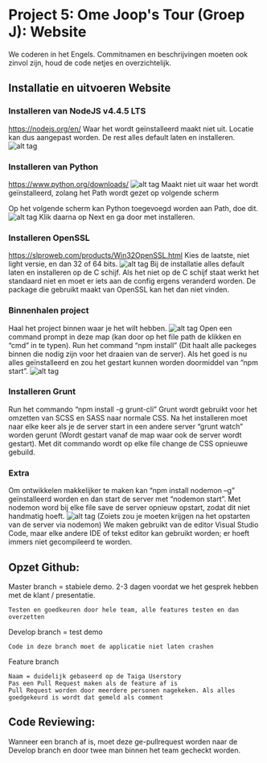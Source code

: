 # Project 5: Ome Joop's Tour (Groep J): Website

We coderen in het Engels. Commitnamen en beschrijvingen moeten ook zinvol zijn, houd de code netjes en overzichtelijk.

## Installatie en uitvoeren Website

### Installeren van NodeJS v4.4.5 LTS
https://nodejs.org/en/
Waar het wordt geïnstalleerd maakt niet uit. Locatie kan dus aangepast worden. De rest alles default laten en installeren.
![alt tag](http://i.imgur.com/zjLvv3t.png)

### Installeren van Python
https://www.python.org/downloads/
![alt tag](http://i.imgur.com/wQhg3Ez.png)
Maakt niet uit waar het wordt geïnstalleerd, zolang het Path wordt gezet op volgende scherm

Op het volgende scherm kan Python toegevoegd worden aan Path, doe dit.
![alt tag](http://i.imgur.com/LZ7dxY3.png)
Klik daarna op Next en ga door met installeren.

 
### Installeren OpenSSL
https://slproweb.com/products/Win32OpenSSL.html
Kies de laatste, niet light versie, en dan 32 of 64 bits.
![alt tag](http://i.imgur.com/SS99eSv.png)
Bij de installatie alles default laten en installeren op de C schijf. Als het niet op  de C schijf staat werkt het standaard niet en moet er iets aan de config ergens veranderd worden. De package die gebruikt maakt van OpenSSL kan het dan niet vinden.


### Binnenhalen project
Haal het project binnen waar je het wilt hebben.
![alt tag](http://i.imgur.com/PncoM4S.png)
Open een command prompt in deze map (kan door op het file path de klikken en “cmd” in te typen).
Run het command “npm install” (Dit haalt alle packeges binnen die nodig zijn voor het draaien van de server).
Als het goed is nu alles geïnstalleerd en zou het gestart kunnen worden doormiddel van “npm start”.
![alt tag](http://i.imgur.com/enHZhuu.png)


### Installeren Grunt
Run het commando “npm install -g grunt-cli”
Grunt wordt gebruikt voor het omzetten van SCSS en SASS naar normale CSS. Na het installeren moet naar elke keer als je de server start in een andere server “grunt watch” worden gerunt (Wordt gestart vanaf de map waar ook de server wordt gestart). Met dit commando wordt op elke file change de CSS opnieuwe gebuild.

### Extra
Om ontwikkelen makkelijker te maken kan “npm install nodemon –g” geïnstalleerd worden en dan start de server met “nodemon start”. Met nodemon word bij elke file save de server opnieuw opstart, zodat dit niet handmatig hoeft.
![alt tag](http://i.imgur.com/rhYN05M.png)
(Zoiets zou je moeten krijgen na het opstarten van de server via nodemon)
We maken gebruikt van de editor Visual Studio Code, maar elke andere IDE of tekst editor kan gebruikt worden; er hoeft immers niet gecompileerd te worden.
 

## Opzet Github:

Master branch = stabiele demo. 2-3 dagen voordat we het gesprek hebben met de klant / presentatie.

    Testen en goedkeuren door hele team, alle features testen en dan overzetten

Develop branch = test demo

    Code in deze branch moet de applicatie niet laten crashen

Feature branch 

    Naam = duidelijk gebaseerd op de Taiga Userstory
    Pas een Pull Request maken als de feature af is
    Pull Request worden door meerdere personen nagekeken. Als alles goedgekeurd is wordt dat gemeld als comment

## Code Reviewing: 

Wanneer een branch af is, moet deze ge-pullrequest worden naar de Develop branch en door twee man binnen het team gecheckt worden.
